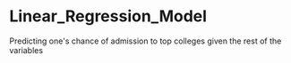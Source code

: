 # Linear_Regression_Model
Predicting one's chance of admission to top colleges given the rest of the variables
